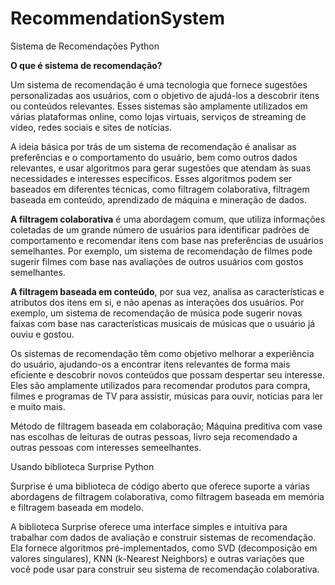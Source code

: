# RecommendationSystem
Sistema de Recomendações Python

**O que é sistema de recomendação?**

Um sistema de recomendação é uma tecnologia que fornece sugestões personalizadas aos usuários, com o objetivo de ajudá-los a descobrir itens ou conteúdos relevantes. Esses sistemas são amplamente utilizados em várias plataformas online, como lojas virtuais, serviços de streaming de vídeo, redes sociais e sites de notícias.

A ideia básica por trás de um sistema de recomendação é analisar as preferências e o comportamento do usuário, bem como outros dados relevantes, e usar algoritmos para gerar sugestões que atendam às suas necessidades e interesses específicos. Esses algoritmos podem ser baseados em diferentes técnicas, como filtragem colaborativa, filtragem baseada em conteúdo, aprendizado de máquina e mineração de dados.

**A filtragem colaborativa** é uma abordagem comum, que utiliza informações coletadas de um grande número de usuários para identificar padrões de comportamento e recomendar itens com base nas preferências de usuários semelhantes. Por exemplo, um sistema de recomendação de filmes pode sugerir filmes com base nas avaliações de outros usuários com gostos semelhantes.

**A filtragem baseada em conteúdo**, por sua vez, analisa as características e atributos dos itens em si, e não apenas as interações dos usuários. Por exemplo, um sistema de recomendação de música pode sugerir novas faixas com base nas características musicais de músicas que o usuário já ouviu e gostou.

Os sistemas de recomendação têm como objetivo melhorar a experiência do usuário, ajudando-os a encontrar itens relevantes de forma mais eficiente e descobrir novos conteúdos que possam despertar seu interesse. Eles são amplamente utilizados para recomendar produtos para compra, filmes e programas de TV para assistir, músicas para ouvir, notícias para ler e muito mais.

Método de filtragem baseada em colaboração; Máquina preditiva com vase nas escolhas de leituras de outras pessoas, livro seja recomendado a outras pessoas com interesses semeelhantes.

Usando biblioteca Surprise Python

Surprise é uma biblioteca de código aberto que oferece suporte a várias abordagens de filtragem colaborativa, como filtragem baseada em memória e filtragem baseada em modelo.

A biblioteca Surprise oferece uma interface simples e intuitiva para trabalhar com dados de avaliação e construir sistemas de recomendação. Ela fornece algoritmos pré-implementados, como SVD (decomposição em valores singulares), KNN (k-Nearest Neighbors) e outras variações que você pode usar para construir seu sistema de recomendação colaborativa.
